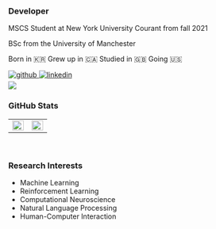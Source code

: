 <!--
**wonkwonlee/wonkwonlee** is a ✨ _special_ ✨ repository because its `README.md` (this file) appears on your GitHub profile.

Here are some ideas to get you started:

- 🔭 I’m currently working on ...
- 🌱 I’m currently learning ...
- 👯 I’m looking to collaborate on ...
- 🤔 I’m looking for help with ...
- 💬 Ask me about ...
- 📫 How to reach me: ...
- 😄 Pronouns: ...
- ⚡ Fun fact: ...
- ...
-->

### Developer

MSCS Student at New York University Courant from fall 2021

BSc from the University of Manchester

Born in 🇰🇷 Grew up in 🇨🇦 Studied in 🇬🇧 Going 🇺🇸

<a href="https://github.com/wonkwonlee" target="_blank">
<img src=https://img.shields.io/badge/github-%2324292e.svg?&style=for-the-badge&logo=github&logoColor=white alt=github style="margin-bottom: 5px;" />
</a>
<a href="https://linkedin.com/in/wonkwon-lee" target="_blank">
<img src=https://img.shields.io/badge/linkedin-%231E77B5.svg?&style=for-the-badge&logo=linkedin&logoColor=white alt=linkedin style="margin-bottom: 5px;" />
</a>  

<div>
<img src="https://komarev.com/ghpvc/?username=wonkwonlee&&style=flat-square" align="center" />
</div>  

### GitHub Stats
<table><tr><td valign="top" width="50%">

<img src="https://github-readme-stats.vercel.app/api?username=wonkwonlee&show_icons=true&count_private=true&hide_border=true" align="left" style="width: 100%" />

</td><td valign="top" width="50%">

<img src="https://github-readme-stats.vercel.app/api/top-langs/?username=wonkwonlee&hide_border=true&layout=compact" align="left" style="width: 100%" />

</td></tr></table>  

<br/>  


### Research Interests
* Machine Learning
* Reinforcement Learning
* Computational Neuroscience
* Natural Language Processing
* Human-Computer Interaction
